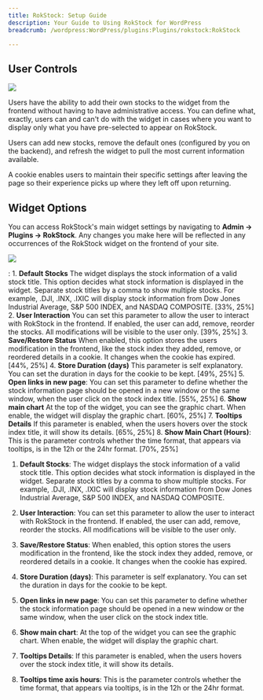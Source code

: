 ```yaml
---
title: RokStock: Setup Guide
description: Your Guide to Using RokStock for WordPress
breadcrumb: /wordpress:WordPress/plugins:Plugins/rokstock:RokStock

---
```


User Controls
-----
![][rokstock]

Users have the ability to add their own stocks to the widget from the frontend without having to have administrative access. You can define what, exactly, users can and can't do with the widget in cases where you want to display only what you have pre-selected to appear on RokStock.

Users can add new stocks, remove the default ones (configured by you on the backend), and refresh the widget to pull the most current information available.

A cookie enables users to maintain their specific settings after leaving the page so their experience picks up where they left off upon returning.

Widget Options
-----
You can access RokStock's main widget settings by navigating to **Admin -> Plugins -> RokStock**. Any changes you make here will be reflected in any occurrences of the RokStock widget on the frontend of your site.

![][settings]

:   1. **Default Stocks** The widget displays the stock information of a valid stock title. This option decides what stock information is displayed in the widget. Separate stock titles by a comma to show multiple stocks. For example, .DJI, .INX, .IXIC will display stock information from Dow Jones Industrial Average, S&P 500 INDEX, and NASDAQ COMPOSITE. [33%, 25%]
    2. **User Interaction** You can set this parameter to allow the user to interact with RokStock in the frontend. If enabled, the user can add, remove, reorder the stocks. All modifications will be visible to the user only. [39%, 25%]
    3. **Save/Restore Status** When enabled, this option stores the users modification in the frontend, like the stock index they added, remove, or reordered details in a cookie. It changes when the cookie has expired. [44%, 25%]
    4. **Store Duration (days)** This parameter is self explanatory. You can set the duration in days for the cookie to be kept.  [49%, 25%]
    5. **Open links in new page**: You can set this parameter to define whether the stock information page should be opened in a new window or the same window, when the user click on the stock index title. [55%, 25%]
    6. **Show main chart** At the top of the widget, you can see the graphic chart. When enable, the widget will display the graphic chart.  [60%, 25%]
    7. **Tooltips Details** If this parameter is enabled, when the users hovers over the stock index title, it will show its details. [65%, 25%]
    8. **Show Main Chart (Hours)**: This is the parameter controls whether the time format, that appears via tooltips, is in the 12h or the 24hr format.  [70%, 25%]

1. **Default Stocks**: The widget displays the stock information of a valid stock title. This option decides what stock information is displayed in the widget. Separate stock titles by a comma to show multiple stocks. For example, .DJI, .INX, .IXIC will display stock information from Dow Jones Industrial Average, S&P 500 INDEX, and NASDAQ COMPOSITE. 

2. **User Interaction**: You can set this parameter to allow the user to interact with RokStock in the frontend. If enabled, the user can add, remove, reorder the stocks. All modifications will be visible to the user only.

3. **Save/Restore Status**: When enabled, this option stores the users modification in the frontend, like the stock index they added, remove, or reordered details in a cookie. It changes when the cookie has expired. 

4. **Store Duration (days)**: This parameter is self explanatory. You can set the duration in days for the cookie to be kept. 

5. **Open links in new page**: You can set this parameter to define whether the stock information page should be opened in a new window or the same window, when the user click on the stock index title.

6. **Show main chart**: At the top of the widget you can see the graphic chart. When enable, the widget will display the graphic chart. 

7. **Tooltips Details**: If this parameter is enabled, when the users hovers over the stock index title, it will show its details. 

8. **Tooltips time axis hours**: This is the parameter controls whether the time format, that appears via tooltips, is in the 12h or the 24hr format. 

[rokstock]: assets/rokstock.png
[rokstock_setup_1]: assets/rokstock_setup_1.png
[rokstock_setup_2]: assets/rokstock_setup_2.png
[rokstock_setup_3]: assets/rokstock_setup_3.png
[rokstock_setup_4]: assets/rokstock_setup_4.png
[settings]: assets/wp_rokstock_settings.png